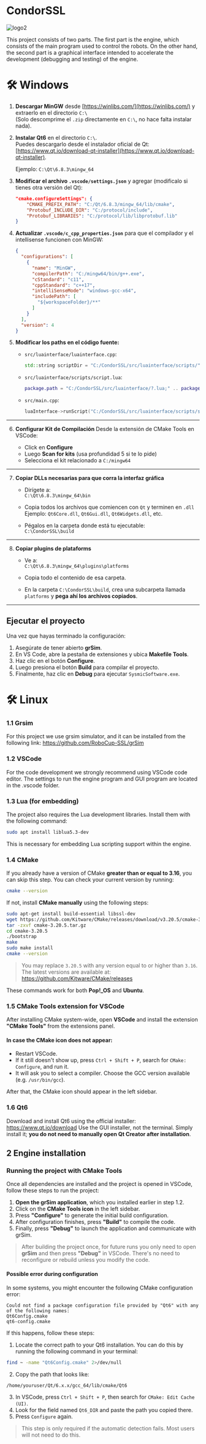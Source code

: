 
# CondorSSL
![logo2](https://github.com/Sysmic-Robotics/CondorSSL/blob/main/docs/logo.jpg)

This project consists of two parts. The first part is the engine, which consists of the main program used to control the robots. On the other hand, the second part is a graphical interface intended to accelerate the development (debugging and testing) of the engine.

# 🛠️ Windows

1. **Descargar MinGW** desde [https://winlibs.com/](https://winlibs.com/) y extraerlo en el directorio `C:\`  
   (Solo descomprime el `.zip` directamente en `C:\`, no hace falta instalar nada).

2. **Instalar Qt6** en el directorio `C:\`.  
  Puedes descargarlo desde el instalador oficial de Qt: [https://www.qt.io/download-qt-installer](https://www.qt.io/download-qt-installer). 

   Ejemplo: `C:\Qt\6.8.3\mingw_64`

3. **Modificar el archivo `.vscode/settings.json`** y agregar (modificalo si tienes otra versión del Qt):

   ```json
   "cmake.configureSettings": {
       "CMAKE_PREFIX_PATH": "C:/Qt/6.8.3/mingw_64/lib/cmake",
       "Protobuf_INCLUDE_DIR": "C:/protocol/include",
       "Protobuf_LIBRARIES": "C:/protocol/lib/libprotobuf.lib"
   }
   ```

4. **Actualizar `.vscode/c_cpp_properties.json`** para que el compilador y el intellisense funcionen con MinGW:

   ```json
   {
     "configurations": [
       {
         "name": "MinGW",
         "compilerPath": "C:/mingw64/bin/g++.exe",
         "cStandard": "c11",
         "cppStandard": "c++17",
         "intelliSenseMode": "windows-gcc-x64",
         "includePath": [
           "${workspaceFolder}/**"
         ]
       }
     ],
     "version": 4
   }
   ```

5. **Modificar los paths en el código fuente:**

   - `src/luainterface/luainterface.cpp`:
     ```cpp
     std::string scriptDir = "C:/CondorSSL/src/luainterface/scripts/";
     ```

   - `src/luainterface/scripts/script.lua`:
     ```lua
     package.path = "C:/CondorSSL/src/luainterface/?.lua;" .. package.path
     ```

   - `src/main.cpp`:
     ```cpp
     luaInterface->runScript("C:/CondorSSL/src/luainterface/scripts/script.lua");
     ```
---

6. **Configurar Kit de Compilación**
Desde la extensión de CMake Tools en VSCode:

   - Click en **Configure**
   - Luego **Scan for kits** (usa profundidad 5 si te lo pide)
   - Selecciona el kit relacionado a `C:/mingw64`

---

7. **Copiar DLLs necesarias para que corra la interfaz gráfica**

   - Dirígete a:  
      `C:\Qt\6.8.3\mingw_64\bin`
   
   - Copia todos los archivos que comiencen con `Qt` y terminen en `.dll`  
      Ejemplo: `Qt6Core.dll`, `Qt6Gui.dll`, `Qt6Widgets.dll`, etc.
   
   - Pégalos en la carpeta donde está tu ejecutable:  
      `C:\CondorSSL\build`

---

8. **Copiar plugins de plataforms**

   - Ve a:  
      `C:\Qt\6.8.3\mingw_64\plugins\platforms`
   
   - Copia todo el contenido de esa carpeta.
   
   - En la carpeta `C:\CondorSSL\build`, crea una subcarpeta llamada `platforms` y **pega ahí los archivos copiados**.

---

## Ejecutar el proyecto

Una vez que hayas terminado la configuración:

1. Asegúrate de tener abierto **grSim**.
2. En VS Code, abre la pestaña de extensiones y ubica **Makefile Tools**.
3. Haz clic en el botón **Configure**.
4. Luego presiona el botón **Build** para compilar el proyecto.
5. Finalmente, haz clic en **Debug** para ejecutar `SysmicSoftware.exe`.

# 🛠️ Linux

### 1.1 Grsim

For this project we use grsim simulator, and it can be installed from the following link:
https://github.com/RoboCup-SSL/grSim

### 1.2 VSCode

For the code development we strongly recommend using VSCode code editor. The settings to run the engine program and GUI program are located in the .vscode folder.

### 1.3 Lua (for embedding)

The project also requires the Lua development libraries. Install them with the following command:

```bash
sudo apt install liblua5.3-dev
```

This is necessary for embedding Lua scripting support within the engine.

### 1.4 CMake

If you already have a version of CMake **greater than or equal to 3.16**, you can skip this step. You can check your current version by running:

```bash
cmake --version
```

If not, install **CMake manually** using the following steps:

```bash
sudo apt-get install build-essential libssl-dev
wget https://github.com/Kitware/CMake/releases/download/v3.20.5/cmake-3.20.5.tar.gz
tar -zxvf cmake-3.20.5.tar.gz
cd cmake-3.20.5
./bootstrap
make
sudo make install
cmake --version
```

> You may replace `3.20.5` with any version equal to or higher than `3.16`.  
> The latest versions are available at: https://github.com/Kitware/CMake/releases

These commands work for both **Pop!_OS** and **Ubuntu**.

### 1.5 CMake Tools extension for VSCode

After installing CMake system-wide, open **VSCode** and install the extension **"CMake Tools"** from the extensions panel.

#### In case the CMake icon does not appear:
- Restart VSCode.
- If it still doesn't show up, press `Ctrl + Shift + P`, search for `CMake: Configure`, and run it.
- It will ask you to select a compiler. Choose the GCC version available (e.g. `/usr/bin/gcc`).

After that, the CMake icon should appear in the left sidebar.

### 1.6 Qt6

Download and install Qt6 using the official installer: https://www.qt.io/download
Use the GUI installer, not the terminal. Simply install it; **you do not need to manually open Qt Creator after installation**.

## 2 Engine installation

### Running the project with CMake Tools

Once all dependencies are installed and the project is opened in VSCode, follow these steps to run the project:

1. **Open the grSim application**, which you installed earlier in step 1.2.  
2. Click on the **CMake Tools icon** in the left sidebar.  
3. Press **"Configure"** to generate the initial build configuration.  
4. After configuration finishes, press **"Build"** to compile the code.  
5. Finally, press **"Debug"** to launch the application and communicate with grSim.

> After building the project once, for future runs you only need to open **grSim** and then press **"Debug"** in VSCode. There's no need to reconfigure or rebuild unless you modify the code.

#### Possible error during configuration

In some systems, you might encounter the following CMake configuration error:

```
Could not find a package configuration file provided by "Qt6" with any of the following names:
Qt6Config.cmake
qt6-config.cmake
```

If this happens, follow these steps:

1. Locate the correct path to your Qt6 installation. You can do this by running the following command in your terminal:

```bash
find ~ -name "Qt6Config.cmake" 2>/dev/null
```

2. Copy the path that looks like:
```
/home/youruser/Qt/6.x.x/gcc_64/lib/cmake/Qt6
```

3. In VSCode, press `Ctrl + Shift + P`, then search for `CMake: Edit Cache (UI)`.  
4. Look for the field named `Qt6_DIR` and paste the path you copied there.  
5. Press `Configure` again.

> This step is only required if the automatic detection fails. Most users will not need to do this.





